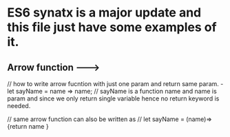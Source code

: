 # ES6 synatx is a major update and this file just have some examples of it.

## Arrow function --->
// how to write arrow fucntion with just one param and return same param.
-let sayName = name => name;
// sayName is a function name and name is  param and since we only return single variable hence no return keyword is needed.

// same arrow function can also be written as 
// let sayName = (name)=> {return name }
